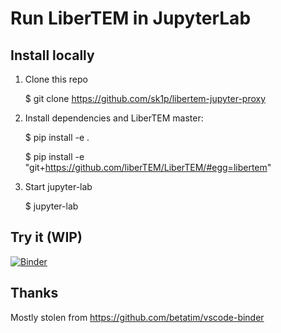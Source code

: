 # Run LiberTEM in JupyterLab

## Install locally

1. Clone this repo

    $ git clone https://github.com/sk1p/libertem-jupyter-proxy

2. Install dependencies and LiberTEM master:

    $ pip install -e .
    
    $ pip install -e "git+https://github.com/liberTEM/LiberTEM/#egg=libertem"

3. Start jupyter-lab

    $ jupyter-lab

## Try it (WIP)

[![Binder](https://mybinder.org/badge_logo.svg)](https://mybinder.org/v2/gh/sk1p/libertem-jupyter-proxy/master?urlpath=lab)

## Thanks

Mostly stolen from https://github.com/betatim/vscode-binder
